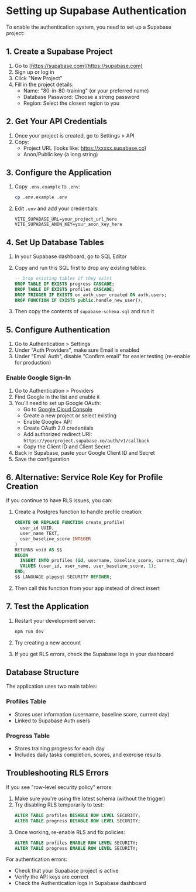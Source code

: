 # Setting up Supabase Authentication

To enable the authentication system, you need to set up a Supabase project:

## 1. Create a Supabase Project

1. Go to [https://supabase.com](https://supabase.com)
2. Sign up or log in
3. Click "New Project"
4. Fill in the project details:
   - Name: "80-in-80-training" (or your preferred name)
   - Database Password: Choose a strong password
   - Region: Select the closest region to you

## 2. Get Your API Credentials

1. Once your project is created, go to Settings > API
2. Copy:
   - Project URL (looks like: https://xxxxx.supabase.co)
   - Anon/Public key (a long string)

## 3. Configure the Application

1. Copy `.env.example` to `.env`:
   ```bash
   cp .env.example .env
   ```

2. Edit `.env` and add your credentials:
   ```
   VITE_SUPABASE_URL=your_project_url_here
   VITE_SUPABASE_ANON_KEY=your_anon_key_here
   ```

## 4. Set Up Database Tables

1. In your Supabase dashboard, go to SQL Editor
2. Copy and run this SQL first to drop any existing tables:
   ```sql
   -- Drop existing tables if they exist
   DROP TABLE IF EXISTS progress CASCADE;
   DROP TABLE IF EXISTS profiles CASCADE;
   DROP TRIGGER IF EXISTS on_auth_user_created ON auth.users;
   DROP FUNCTION IF EXISTS public.handle_new_user();
   ```

3. Then copy the contents of `supabase-schema.sql` and run it

## 5. Configure Authentication

1. Go to Authentication > Settings
2. Under "Auth Providers", make sure Email is enabled
3. Under "Email Auth", disable "Confirm email" for easier testing (re-enable for production)

### Enable Google Sign-In

1. Go to Authentication > Providers
2. Find Google in the list and enable it
3. You'll need to set up Google OAuth:
   - Go to [Google Cloud Console](https://console.cloud.google.com/)
   - Create a new project or select existing
   - Enable Google+ API
   - Create OAuth 2.0 credentials
   - Add authorized redirect URI: `https://yourproject.supabase.co/auth/v1/callback`
   - Copy the Client ID and Client Secret
4. Back in Supabase, paste your Google Client ID and Secret
5. Save the configuration

## 6. Alternative: Service Role Key for Profile Creation

If you continue to have RLS issues, you can:

1. Create a Postgres function to handle profile creation:
   ```sql
   CREATE OR REPLACE FUNCTION create_profile(
     user_id UUID,
     user_name TEXT,
     user_baseline_score INTEGER
   )
   RETURNS void AS $$
   BEGIN
     INSERT INTO profiles (id, username, baseline_score, current_day)
     VALUES (user_id, user_name, user_baseline_score, 1);
   END;
   $$ LANGUAGE plpgsql SECURITY DEFINER;
   ```

2. Then call this function from your app instead of direct insert

## 7. Test the Application

1. Restart your development server:
   ```bash
   npm run dev
   ```

2. Try creating a new account
3. If you get RLS errors, check the Supabase logs in your dashboard

## Database Structure

The application uses two main tables:

### Profiles Table
- Stores user information (username, baseline score, current day)
- Linked to Supabase Auth users

### Progress Table
- Stores training progress for each day
- Includes daily tasks completion, scores, and exercise results

## Troubleshooting RLS Errors

If you see "row-level security policy" errors:

1. Make sure you're using the latest schema (without the trigger)
2. Try disabling RLS temporarily to test:
   ```sql
   ALTER TABLE profiles DISABLE ROW LEVEL SECURITY;
   ALTER TABLE progress DISABLE ROW LEVEL SECURITY;
   ```
3. Once working, re-enable RLS and fix policies:
   ```sql
   ALTER TABLE profiles ENABLE ROW LEVEL SECURITY;
   ALTER TABLE progress ENABLE ROW LEVEL SECURITY;
   ```

For authentication errors:
- Check that your Supabase project is active
- Verify the API keys are correct
- Check the Authentication logs in Supabase dashboard